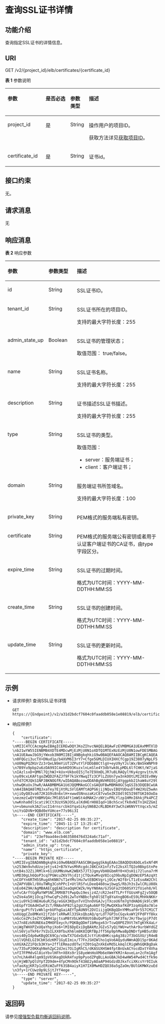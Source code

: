 # 查询SSL证书详情<a name="zh-cn_topic_0141008501"></a>

## 功能介绍<a name="zh-cn_topic_0096561583_zh-cn_topic_0085859917_section20669223172659"></a>

查询指定SSL证书的详情信息。

## URI<a name="zh-cn_topic_0096561583_zh-cn_topic_0085859917_section23198423172659"></a>

GET /v2/\{project\_id\}/elb/certificates/\{certificate\_id\}

**表 1**  参数说明

<a name="zh-cn_topic_0096561583_table115396581764"></a>
<table><thead align="left"><tr id="zh-cn_topic_0096561583_row3571205812618"><th class="cellrowborder" valign="top" width="24.717528247175284%" id="mcps1.2.5.1.1"><p id="zh-cn_topic_0096561583_p15710589617"><a name="zh-cn_topic_0096561583_p15710589617"></a><a name="zh-cn_topic_0096561583_p15710589617"></a>参数</p>
</th>
<th class="cellrowborder" valign="top" width="16.408359164083592%" id="mcps1.2.5.1.2"><p id="zh-cn_topic_0096561583_p10571658366"><a name="zh-cn_topic_0096561583_p10571658366"></a><a name="zh-cn_topic_0096561583_p10571658366"></a>是否必选</p>
</th>
<th class="cellrowborder" valign="top" width="9.44905509449055%" id="mcps1.2.5.1.3"><p id="zh-cn_topic_0096561583_p35711958366"><a name="zh-cn_topic_0096561583_p35711958366"></a><a name="zh-cn_topic_0096561583_p35711958366"></a>参数类型</p>
</th>
<th class="cellrowborder" valign="top" width="49.42505749425058%" id="mcps1.2.5.1.4"><p id="zh-cn_topic_0096561583_p957119581611"><a name="zh-cn_topic_0096561583_p957119581611"></a><a name="zh-cn_topic_0096561583_p957119581611"></a>描述</p>
</th>
</tr>
</thead>
<tbody><tr id="row135411329165514"><td class="cellrowborder" valign="top" width="24.717528247175284%" headers="mcps1.2.5.1.1 "><p id="p1399071505415"><a name="p1399071505415"></a><a name="p1399071505415"></a>project_id</p>
</td>
<td class="cellrowborder" valign="top" width="16.408359164083592%" headers="mcps1.2.5.1.2 "><p id="zh-cn_topic_0020100158_p557643211309"><a name="zh-cn_topic_0020100158_p557643211309"></a><a name="zh-cn_topic_0020100158_p557643211309"></a>是</p>
</td>
<td class="cellrowborder" valign="top" width="9.44905509449055%" headers="mcps1.2.5.1.3 "><p id="zh-cn_topic_0020100158_p6162677511304"><a name="zh-cn_topic_0020100158_p6162677511304"></a><a name="zh-cn_topic_0020100158_p6162677511304"></a>String</p>
</td>
<td class="cellrowborder" valign="top" width="49.42505749425058%" headers="mcps1.2.5.1.4 "><p id="zh-cn_topic_0020100158_p35845144113012"><a name="zh-cn_topic_0020100158_p35845144113012"></a><a name="zh-cn_topic_0020100158_p35845144113012"></a>操作用户的项目ID。</p>
<p id="p8222164914610"><a name="p8222164914610"></a><a name="p8222164914610"></a>获取方法详见<a href="获取项目ID.md">获取项目ID</a>。</p>
</td>
</tr>
<tr id="zh-cn_topic_0096561583_row657118581961"><td class="cellrowborder" valign="top" width="24.717528247175284%" headers="mcps1.2.5.1.1 "><p id="zh-cn_topic_0096561583_p1357111580610"><a name="zh-cn_topic_0096561583_p1357111580610"></a><a name="zh-cn_topic_0096561583_p1357111580610"></a>certificate_id</p>
</td>
<td class="cellrowborder" valign="top" width="16.408359164083592%" headers="mcps1.2.5.1.2 "><p id="zh-cn_topic_0096561583_p8571105811614"><a name="zh-cn_topic_0096561583_p8571105811614"></a><a name="zh-cn_topic_0096561583_p8571105811614"></a>是</p>
</td>
<td class="cellrowborder" valign="top" width="9.44905509449055%" headers="mcps1.2.5.1.3 "><p id="zh-cn_topic_0096561583_p105711858666"><a name="zh-cn_topic_0096561583_p105711858666"></a><a name="zh-cn_topic_0096561583_p105711858666"></a>String</p>
</td>
<td class="cellrowborder" valign="top" width="49.42505749425058%" headers="mcps1.2.5.1.4 "><p id="zh-cn_topic_0096561583_p157116580613"><a name="zh-cn_topic_0096561583_p157116580613"></a><a name="zh-cn_topic_0096561583_p157116580613"></a>证书id。</p>
</td>
</tr>
</tbody>
</table>

## 接口约束<a name="zh-cn_topic_0096561583_zh-cn_topic_0085859917_section11109632172659"></a>

无。

## 请求消息<a name="zh-cn_topic_0096561583_zh-cn_topic_0085859917_section32916575172659"></a>

无

## 响应消息<a name="zh-cn_topic_0096561583_zh-cn_topic_0085859917_section31940794172659"></a>

**表 2**  响应参数

<a name="zh-cn_topic_0096561583_zh-cn_topic_0085859917_table45008640172659"></a>
<table><thead align="left"><tr id="zh-cn_topic_0096561583_zh-cn_topic_0096561584_zh-cn_topic_0085859918_row11412198173534"><th class="cellrowborder" valign="top" width="21.099999999999998%" id="mcps1.2.4.1.1"><p id="zh-cn_topic_0096561583_zh-cn_topic_0096561584_zh-cn_topic_0085859918_p66723761173534"><a name="zh-cn_topic_0096561583_zh-cn_topic_0096561584_zh-cn_topic_0085859918_p66723761173534"></a><a name="zh-cn_topic_0096561583_zh-cn_topic_0096561584_zh-cn_topic_0085859918_p66723761173534"></a>参数</p>
</th>
<th class="cellrowborder" valign="top" width="18.9%" id="mcps1.2.4.1.2"><p id="zh-cn_topic_0096561583_zh-cn_topic_0096561584_zh-cn_topic_0085859918_p31496314173534"><a name="zh-cn_topic_0096561583_zh-cn_topic_0096561584_zh-cn_topic_0085859918_p31496314173534"></a><a name="zh-cn_topic_0096561583_zh-cn_topic_0096561584_zh-cn_topic_0085859918_p31496314173534"></a>参数类型</p>
</th>
<th class="cellrowborder" valign="top" width="60%" id="mcps1.2.4.1.3"><p id="zh-cn_topic_0096561583_zh-cn_topic_0096561584_zh-cn_topic_0085859918_p5981838173534"><a name="zh-cn_topic_0096561583_zh-cn_topic_0096561584_zh-cn_topic_0085859918_p5981838173534"></a><a name="zh-cn_topic_0096561583_zh-cn_topic_0096561584_zh-cn_topic_0085859918_p5981838173534"></a>描述</p>
</th>
</tr>
</thead>
<tbody><tr id="zh-cn_topic_0096561583_zh-cn_topic_0096561584_zh-cn_topic_0085859918_row20744965173534"><td class="cellrowborder" valign="top" width="21.099999999999998%" headers="mcps1.2.4.1.1 "><p id="zh-cn_topic_0096561583_zh-cn_topic_0096561584_zh-cn_topic_0085859918_p21724371173534"><a name="zh-cn_topic_0096561583_zh-cn_topic_0096561584_zh-cn_topic_0085859918_p21724371173534"></a><a name="zh-cn_topic_0096561583_zh-cn_topic_0096561584_zh-cn_topic_0085859918_p21724371173534"></a>id</p>
</td>
<td class="cellrowborder" valign="top" width="18.9%" headers="mcps1.2.4.1.2 "><p id="zh-cn_topic_0096561583_zh-cn_topic_0096561584_p11149359102718"><a name="zh-cn_topic_0096561583_zh-cn_topic_0096561584_p11149359102718"></a><a name="zh-cn_topic_0096561583_zh-cn_topic_0096561584_p11149359102718"></a>String</p>
</td>
<td class="cellrowborder" valign="top" width="60%" headers="mcps1.2.4.1.3 "><p id="zh-cn_topic_0096561583_zh-cn_topic_0096561584_zh-cn_topic_0085859918_p4585726173534"><a name="zh-cn_topic_0096561583_zh-cn_topic_0096561584_zh-cn_topic_0085859918_p4585726173534"></a><a name="zh-cn_topic_0096561583_zh-cn_topic_0096561584_zh-cn_topic_0085859918_p4585726173534"></a>SSL证书ID。</p>
</td>
</tr>
<tr id="zh-cn_topic_0096561583_zh-cn_topic_0096561584_row1313561214274"><td class="cellrowborder" valign="top" width="21.099999999999998%" headers="mcps1.2.4.1.1 "><p id="zh-cn_topic_0096561583_zh-cn_topic_0096561584_p1913501218276"><a name="zh-cn_topic_0096561583_zh-cn_topic_0096561584_p1913501218276"></a><a name="zh-cn_topic_0096561583_zh-cn_topic_0096561584_p1913501218276"></a>tenant_id</p>
</td>
<td class="cellrowborder" valign="top" width="18.9%" headers="mcps1.2.4.1.2 "><p id="zh-cn_topic_0096561583_zh-cn_topic_0096561584_p16135161202717"><a name="zh-cn_topic_0096561583_zh-cn_topic_0096561584_p16135161202717"></a><a name="zh-cn_topic_0096561583_zh-cn_topic_0096561584_p16135161202717"></a>String</p>
</td>
<td class="cellrowborder" valign="top" width="60%" headers="mcps1.2.4.1.3 "><p id="zh-cn_topic_0096561583_zh-cn_topic_0096561584_p1413510125272"><a name="zh-cn_topic_0096561583_zh-cn_topic_0096561584_p1413510125272"></a><a name="zh-cn_topic_0096561583_zh-cn_topic_0096561584_p1413510125272"></a>SSL证书所在的项目ID。</p>
<p id="zh-cn_topic_0096561583_zh-cn_topic_0096561584_p12961124943614"><a name="zh-cn_topic_0096561583_zh-cn_topic_0096561584_p12961124943614"></a><a name="zh-cn_topic_0096561583_zh-cn_topic_0096561584_p12961124943614"></a>支持的最大字符长度：255</p>
</td>
</tr>
<tr id="zh-cn_topic_0096561583_zh-cn_topic_0096561584_row7916373278"><td class="cellrowborder" valign="top" width="21.099999999999998%" headers="mcps1.2.4.1.1 "><p id="zh-cn_topic_0096561583_zh-cn_topic_0096561584_p19161672277"><a name="zh-cn_topic_0096561583_zh-cn_topic_0096561584_p19161672277"></a><a name="zh-cn_topic_0096561583_zh-cn_topic_0096561584_p19161672277"></a>admin_state_up</p>
</td>
<td class="cellrowborder" valign="top" width="18.9%" headers="mcps1.2.4.1.2 "><p id="zh-cn_topic_0096561583_zh-cn_topic_0096561584_p191616732710"><a name="zh-cn_topic_0096561583_zh-cn_topic_0096561584_p191616732710"></a><a name="zh-cn_topic_0096561583_zh-cn_topic_0096561584_p191616732710"></a>Boolean</p>
</td>
<td class="cellrowborder" valign="top" width="60%" headers="mcps1.2.4.1.3 "><p id="zh-cn_topic_0096561583_zh-cn_topic_0096561584_p274684451617"><a name="zh-cn_topic_0096561583_zh-cn_topic_0096561584_p274684451617"></a><a name="zh-cn_topic_0096561583_zh-cn_topic_0096561584_p274684451617"></a>SSL证书的管理状态；</p>
<p id="zh-cn_topic_0096561583_zh-cn_topic_0096561584_p1674619446167"><a name="zh-cn_topic_0096561583_zh-cn_topic_0096561584_p1674619446167"></a><a name="zh-cn_topic_0096561583_zh-cn_topic_0096561584_p1674619446167"></a>取值范围： true/false。</p>
</td>
</tr>
<tr id="zh-cn_topic_0096561583_zh-cn_topic_0096561584_zh-cn_topic_0085859918_row29191383173534"><td class="cellrowborder" valign="top" width="21.099999999999998%" headers="mcps1.2.4.1.1 "><p id="zh-cn_topic_0096561583_zh-cn_topic_0096561584_zh-cn_topic_0085859918_p55607168173534"><a name="zh-cn_topic_0096561583_zh-cn_topic_0096561584_zh-cn_topic_0085859918_p55607168173534"></a><a name="zh-cn_topic_0096561583_zh-cn_topic_0096561584_zh-cn_topic_0085859918_p55607168173534"></a>name</p>
</td>
<td class="cellrowborder" valign="top" width="18.9%" headers="mcps1.2.4.1.2 "><p id="zh-cn_topic_0096561583_zh-cn_topic_0096561584_zh-cn_topic_0085859918_p28026059173534"><a name="zh-cn_topic_0096561583_zh-cn_topic_0096561584_zh-cn_topic_0085859918_p28026059173534"></a><a name="zh-cn_topic_0096561583_zh-cn_topic_0096561584_zh-cn_topic_0085859918_p28026059173534"></a>String</p>
</td>
<td class="cellrowborder" valign="top" width="60%" headers="mcps1.2.4.1.3 "><p id="zh-cn_topic_0096561583_zh-cn_topic_0096561584_zh-cn_topic_0085859918_p21173547173534"><a name="zh-cn_topic_0096561583_zh-cn_topic_0096561584_zh-cn_topic_0085859918_p21173547173534"></a><a name="zh-cn_topic_0096561583_zh-cn_topic_0096561584_zh-cn_topic_0085859918_p21173547173534"></a>SSL证书名称。</p>
<p id="zh-cn_topic_0096561583_zh-cn_topic_0096561584_p18170252113611"><a name="zh-cn_topic_0096561583_zh-cn_topic_0096561584_p18170252113611"></a><a name="zh-cn_topic_0096561583_zh-cn_topic_0096561584_p18170252113611"></a>支持的最大字符长度：255</p>
</td>
</tr>
<tr id="zh-cn_topic_0096561583_zh-cn_topic_0096561584_zh-cn_topic_0085859918_row41991314173534"><td class="cellrowborder" valign="top" width="21.099999999999998%" headers="mcps1.2.4.1.1 "><p id="zh-cn_topic_0096561583_zh-cn_topic_0096561584_zh-cn_topic_0085859918_p63231950173534"><a name="zh-cn_topic_0096561583_zh-cn_topic_0096561584_zh-cn_topic_0085859918_p63231950173534"></a><a name="zh-cn_topic_0096561583_zh-cn_topic_0096561584_zh-cn_topic_0085859918_p63231950173534"></a>description</p>
</td>
<td class="cellrowborder" valign="top" width="18.9%" headers="mcps1.2.4.1.2 "><p id="zh-cn_topic_0096561583_zh-cn_topic_0096561584_zh-cn_topic_0085859918_p35111452173534"><a name="zh-cn_topic_0096561583_zh-cn_topic_0096561584_zh-cn_topic_0085859918_p35111452173534"></a><a name="zh-cn_topic_0096561583_zh-cn_topic_0096561584_zh-cn_topic_0085859918_p35111452173534"></a>String</p>
</td>
<td class="cellrowborder" valign="top" width="60%" headers="mcps1.2.4.1.3 "><p id="zh-cn_topic_0096561583_zh-cn_topic_0096561584_zh-cn_topic_0085859918_p49236727173534"><a name="zh-cn_topic_0096561583_zh-cn_topic_0096561584_zh-cn_topic_0085859918_p49236727173534"></a><a name="zh-cn_topic_0096561583_zh-cn_topic_0096561584_zh-cn_topic_0085859918_p49236727173534"></a>证书描述SSL证书描述。</p>
<p id="zh-cn_topic_0096561583_zh-cn_topic_0096561584_p71641548361"><a name="zh-cn_topic_0096561583_zh-cn_topic_0096561584_p71641548361"></a><a name="zh-cn_topic_0096561583_zh-cn_topic_0096561584_p71641548361"></a>支持的最大字符长度：255</p>
</td>
</tr>
<tr id="zh-cn_topic_0096561583_zh-cn_topic_0096561584_zh-cn_topic_0085859918_row27338318173534"><td class="cellrowborder" valign="top" width="21.099999999999998%" headers="mcps1.2.4.1.1 "><p id="zh-cn_topic_0096561583_zh-cn_topic_0096561584_zh-cn_topic_0085859918_p43711802173534"><a name="zh-cn_topic_0096561583_zh-cn_topic_0096561584_zh-cn_topic_0085859918_p43711802173534"></a><a name="zh-cn_topic_0096561583_zh-cn_topic_0096561584_zh-cn_topic_0085859918_p43711802173534"></a>type</p>
</td>
<td class="cellrowborder" valign="top" width="18.9%" headers="mcps1.2.4.1.2 "><p id="zh-cn_topic_0096561583_zh-cn_topic_0096561584_zh-cn_topic_0085859918_p16661086173534"><a name="zh-cn_topic_0096561583_zh-cn_topic_0096561584_zh-cn_topic_0085859918_p16661086173534"></a><a name="zh-cn_topic_0096561583_zh-cn_topic_0096561584_zh-cn_topic_0085859918_p16661086173534"></a>String</p>
</td>
<td class="cellrowborder" valign="top" width="60%" headers="mcps1.2.4.1.3 "><p id="zh-cn_topic_0096561583_zh-cn_topic_0096561584_zh-cn_topic_0085859918_p47471091173534"><a name="zh-cn_topic_0096561583_zh-cn_topic_0096561584_zh-cn_topic_0085859918_p47471091173534"></a><a name="zh-cn_topic_0096561583_zh-cn_topic_0096561584_zh-cn_topic_0085859918_p47471091173534"></a>SSL证书的类型。</p>
<div class="p" id="zh-cn_topic_0096561583_zh-cn_topic_0096561584_p9834519174"><a name="zh-cn_topic_0096561583_zh-cn_topic_0096561584_p9834519174"></a><a name="zh-cn_topic_0096561583_zh-cn_topic_0096561584_p9834519174"></a>取值范围：<a name="zh-cn_topic_0096561583_zh-cn_topic_0096561584_ul48343181711"></a><a name="zh-cn_topic_0096561583_zh-cn_topic_0096561584_ul48343181711"></a><ul id="zh-cn_topic_0096561583_zh-cn_topic_0096561584_ul48343181711"><li>server：服务端证书；</li><li>client：客户端证书；</li></ul>
</div>
</td>
</tr>
<tr id="zh-cn_topic_0096561583_zh-cn_topic_0096561584_zh-cn_topic_0085859918_row57368822173534"><td class="cellrowborder" valign="top" width="21.099999999999998%" headers="mcps1.2.4.1.1 "><p id="zh-cn_topic_0096561583_zh-cn_topic_0096561584_zh-cn_topic_0085859918_p66718031173534"><a name="zh-cn_topic_0096561583_zh-cn_topic_0096561584_zh-cn_topic_0085859918_p66718031173534"></a><a name="zh-cn_topic_0096561583_zh-cn_topic_0096561584_zh-cn_topic_0085859918_p66718031173534"></a>domain</p>
</td>
<td class="cellrowborder" valign="top" width="18.9%" headers="mcps1.2.4.1.2 "><p id="zh-cn_topic_0096561583_zh-cn_topic_0096561584_zh-cn_topic_0085859918_p28969287173534"><a name="zh-cn_topic_0096561583_zh-cn_topic_0096561584_zh-cn_topic_0085859918_p28969287173534"></a><a name="zh-cn_topic_0096561583_zh-cn_topic_0096561584_zh-cn_topic_0085859918_p28969287173534"></a>String</p>
</td>
<td class="cellrowborder" valign="top" width="60%" headers="mcps1.2.4.1.3 "><p id="zh-cn_topic_0096561583_zh-cn_topic_0096561584_zh-cn_topic_0085859918_p52667105173534"><a name="zh-cn_topic_0096561583_zh-cn_topic_0096561584_zh-cn_topic_0085859918_p52667105173534"></a><a name="zh-cn_topic_0096561583_zh-cn_topic_0096561584_zh-cn_topic_0085859918_p52667105173534"></a>服务端证书所签域名。</p>
<p id="zh-cn_topic_0096561583_zh-cn_topic_0096561584_p7145757123615"><a name="zh-cn_topic_0096561583_zh-cn_topic_0096561584_p7145757123615"></a><a name="zh-cn_topic_0096561583_zh-cn_topic_0096561584_p7145757123615"></a>支持的最大字符长度：100</p>
</td>
</tr>
<tr id="zh-cn_topic_0096561583_zh-cn_topic_0096561584_zh-cn_topic_0085859918_row32267386173534"><td class="cellrowborder" valign="top" width="21.099999999999998%" headers="mcps1.2.4.1.1 "><p id="zh-cn_topic_0096561583_zh-cn_topic_0096561584_zh-cn_topic_0085859918_p2838320173534"><a name="zh-cn_topic_0096561583_zh-cn_topic_0096561584_zh-cn_topic_0085859918_p2838320173534"></a><a name="zh-cn_topic_0096561583_zh-cn_topic_0096561584_zh-cn_topic_0085859918_p2838320173534"></a>private_key</p>
</td>
<td class="cellrowborder" valign="top" width="18.9%" headers="mcps1.2.4.1.2 "><p id="zh-cn_topic_0096561583_zh-cn_topic_0096561584_zh-cn_topic_0085859918_p43739651173534"><a name="zh-cn_topic_0096561583_zh-cn_topic_0096561584_zh-cn_topic_0085859918_p43739651173534"></a><a name="zh-cn_topic_0096561583_zh-cn_topic_0096561584_zh-cn_topic_0085859918_p43739651173534"></a>String</p>
</td>
<td class="cellrowborder" valign="top" width="60%" headers="mcps1.2.4.1.3 "><p id="zh-cn_topic_0096561583_zh-cn_topic_0096561584_zh-cn_topic_0085859918_p12798312173534"><a name="zh-cn_topic_0096561583_zh-cn_topic_0096561584_zh-cn_topic_0085859918_p12798312173534"></a><a name="zh-cn_topic_0096561583_zh-cn_topic_0096561584_zh-cn_topic_0085859918_p12798312173534"></a>PEM格式的服务端私有密钥。</p>
</td>
</tr>
<tr id="zh-cn_topic_0096561583_zh-cn_topic_0096561584_zh-cn_topic_0085859918_row329105173534"><td class="cellrowborder" valign="top" width="21.099999999999998%" headers="mcps1.2.4.1.1 "><p id="zh-cn_topic_0096561583_zh-cn_topic_0096561584_zh-cn_topic_0085859918_p10917956173534"><a name="zh-cn_topic_0096561583_zh-cn_topic_0096561584_zh-cn_topic_0085859918_p10917956173534"></a><a name="zh-cn_topic_0096561583_zh-cn_topic_0096561584_zh-cn_topic_0085859918_p10917956173534"></a>certificate</p>
</td>
<td class="cellrowborder" valign="top" width="18.9%" headers="mcps1.2.4.1.2 "><p id="zh-cn_topic_0096561583_zh-cn_topic_0096561584_zh-cn_topic_0085859918_p50089397173534"><a name="zh-cn_topic_0096561583_zh-cn_topic_0096561584_zh-cn_topic_0085859918_p50089397173534"></a><a name="zh-cn_topic_0096561583_zh-cn_topic_0096561584_zh-cn_topic_0085859918_p50089397173534"></a>String</p>
</td>
<td class="cellrowborder" valign="top" width="60%" headers="mcps1.2.4.1.3 "><p id="zh-cn_topic_0096561583_zh-cn_topic_0096561584_zh-cn_topic_0085859918_p47546713173534"><a name="zh-cn_topic_0096561583_zh-cn_topic_0096561584_zh-cn_topic_0085859918_p47546713173534"></a><a name="zh-cn_topic_0096561583_zh-cn_topic_0096561584_zh-cn_topic_0085859918_p47546713173534"></a>PEM格式的服务端公有密钥或者用于认证客户端证书的CA证书，由type字段区分。</p>
</td>
</tr>
<tr id="zh-cn_topic_0096561583_zh-cn_topic_0096561584_row5698184112395"><td class="cellrowborder" valign="top" width="21.099999999999998%" headers="mcps1.2.4.1.1 "><p id="zh-cn_topic_0096561583_zh-cn_topic_0096561584_p1169816414399"><a name="zh-cn_topic_0096561583_zh-cn_topic_0096561584_p1169816414399"></a><a name="zh-cn_topic_0096561583_zh-cn_topic_0096561584_p1169816414399"></a>expire_time</p>
</td>
<td class="cellrowborder" valign="top" width="18.9%" headers="mcps1.2.4.1.2 "><p id="zh-cn_topic_0096561583_zh-cn_topic_0096561584_p969874112392"><a name="zh-cn_topic_0096561583_zh-cn_topic_0096561584_p969874112392"></a><a name="zh-cn_topic_0096561583_zh-cn_topic_0096561584_p969874112392"></a>String</p>
</td>
<td class="cellrowborder" valign="top" width="60%" headers="mcps1.2.4.1.3 "><p id="zh-cn_topic_0096561583_zh-cn_topic_0096561584_p146981141133912"><a name="zh-cn_topic_0096561583_zh-cn_topic_0096561584_p146981141133912"></a><a name="zh-cn_topic_0096561583_zh-cn_topic_0096561584_p146981141133912"></a>SSL证书的过期时间。</p>
<p id="zh-cn_topic_0096561583_zh-cn_topic_0096561584_zh-cn_topic_0141008271_p52901417154816"><a name="zh-cn_topic_0096561583_zh-cn_topic_0096561584_zh-cn_topic_0141008271_p52901417154816"></a><a name="zh-cn_topic_0096561583_zh-cn_topic_0096561584_zh-cn_topic_0141008271_p52901417154816"></a>格式为UTC时间：YYYY-MM-DDTHH:MM:SS</p>
</td>
</tr>
<tr id="zh-cn_topic_0096561583_zh-cn_topic_0096561584_zh-cn_topic_0085859918_row58956881173534"><td class="cellrowborder" valign="top" width="21.099999999999998%" headers="mcps1.2.4.1.1 "><p id="zh-cn_topic_0096561583_zh-cn_topic_0096561584_zh-cn_topic_0085859918_p28854566173534"><a name="zh-cn_topic_0096561583_zh-cn_topic_0096561584_zh-cn_topic_0085859918_p28854566173534"></a><a name="zh-cn_topic_0096561583_zh-cn_topic_0096561584_zh-cn_topic_0085859918_p28854566173534"></a>create_time</p>
</td>
<td class="cellrowborder" valign="top" width="18.9%" headers="mcps1.2.4.1.2 "><p id="zh-cn_topic_0096561583_zh-cn_topic_0096561584_zh-cn_topic_0085859918_p41288654173534"><a name="zh-cn_topic_0096561583_zh-cn_topic_0096561584_zh-cn_topic_0085859918_p41288654173534"></a><a name="zh-cn_topic_0096561583_zh-cn_topic_0096561584_zh-cn_topic_0085859918_p41288654173534"></a>String</p>
</td>
<td class="cellrowborder" valign="top" width="60%" headers="mcps1.2.4.1.3 "><p id="zh-cn_topic_0096561583_zh-cn_topic_0096561584_zh-cn_topic_0085859918_p14875840173534"><a name="zh-cn_topic_0096561583_zh-cn_topic_0096561584_zh-cn_topic_0085859918_p14875840173534"></a><a name="zh-cn_topic_0096561583_zh-cn_topic_0096561584_zh-cn_topic_0085859918_p14875840173534"></a>SSL证书的创建时间。</p>
<p id="zh-cn_topic_0096561583_zh-cn_topic_0096561584_p17245855710"><a name="zh-cn_topic_0096561583_zh-cn_topic_0096561584_p17245855710"></a><a name="zh-cn_topic_0096561583_zh-cn_topic_0096561584_p17245855710"></a>格式为UTC时间：YYYY-MM-DDTHH:MM:SS</p>
</td>
</tr>
<tr id="zh-cn_topic_0096561583_zh-cn_topic_0096561584_zh-cn_topic_0085859918_row43957201173534"><td class="cellrowborder" valign="top" width="21.099999999999998%" headers="mcps1.2.4.1.1 "><p id="zh-cn_topic_0096561583_zh-cn_topic_0096561584_zh-cn_topic_0085859918_p57772843173534"><a name="zh-cn_topic_0096561583_zh-cn_topic_0096561584_zh-cn_topic_0085859918_p57772843173534"></a><a name="zh-cn_topic_0096561583_zh-cn_topic_0096561584_zh-cn_topic_0085859918_p57772843173534"></a>update_time</p>
</td>
<td class="cellrowborder" valign="top" width="18.9%" headers="mcps1.2.4.1.2 "><p id="zh-cn_topic_0096561583_zh-cn_topic_0096561584_zh-cn_topic_0085859918_p43564658173534"><a name="zh-cn_topic_0096561583_zh-cn_topic_0096561584_zh-cn_topic_0085859918_p43564658173534"></a><a name="zh-cn_topic_0096561583_zh-cn_topic_0096561584_zh-cn_topic_0085859918_p43564658173534"></a>String</p>
</td>
<td class="cellrowborder" valign="top" width="60%" headers="mcps1.2.4.1.3 "><p id="zh-cn_topic_0096561583_zh-cn_topic_0096561584_zh-cn_topic_0085859918_p4321549173534"><a name="zh-cn_topic_0096561583_zh-cn_topic_0096561584_zh-cn_topic_0085859918_p4321549173534"></a><a name="zh-cn_topic_0096561583_zh-cn_topic_0096561584_zh-cn_topic_0085859918_p4321549173534"></a>SSL证书的更新时间。</p>
<p id="zh-cn_topic_0096561583_zh-cn_topic_0096561584_p53376597572"><a name="zh-cn_topic_0096561583_zh-cn_topic_0096561584_p53376597572"></a><a name="zh-cn_topic_0096561583_zh-cn_topic_0096561584_p53376597572"></a>格式为UTC时间：YYYY-MM-DDTHH:MM:SS</p>
</td>
</tr>
</tbody>
</table>

## 示例<a name="section6545122316451"></a>

-   请求样例1 查询SSL证书详情

    ```
    GET https://{Endpoint}/v2/a31d2bdcf7604c0faaddb058e1e08819/elb/certificates/23ef9aad4ecb463580476d324a6c71af
    ```

-   响应样例1

    ```
    {
        "certificate": 
    "-----BEGIN CERTIFICATE-----
    \nMIIC4TCCAcmgAwIBAgICEREwDQYJKoZIhvcNAQELBQAwFzEVMBMGA1UEAxMMTXlD
    \nb21wYW55IENBMB4XDTE4MDcwMjEzMjU0N1oXDTQ1MTExNzEzMjU0N1owFDESMBAG
    \nA1UEAwwJbG9jYWxob3N0MIIBIjANBgkqhkiG9w0BAQEFAAOCAQ8AMIIBCgKCAQEA
    \n0FQGzi3ucTX+DNud1p/b4XVM6I3rY7+Cfge5GMLDIUXIHXCfCgp19Z3807yNpLF5
    \nU0NqPQZKUrZz3rQeLN9mYiUTJZPutYlFDDbB8CtlgV+eyU9yYJslWx/Bm5kWNPh9
    \n7B9Yu9pbp2u6zDA99IC4ekKD93KuzxlnLmSle4Y3dbYwk0LpMDL6lfCHKt/W7jaS
    \nIAzlsxD+QM6l7QjhWJ+kUx+UkboOISjTe7E9XmDLJR7u8LRAQylYKy4zgnv1tn/K
    \ny09cxLKAFtgoZWQD2FAZJf9F7k1kYNwqITz3CPlLZUUn7yw3nkOOtLMI28IEv0Wy
    \nYd7CMJQkS1NPJBKNOGfR/wIDAQABozowODAhBgNVHREEGjAYggpkb21haW4uY29t
    \nhwQKuUvJhwR/AAABMBMGA1UdJQQMMAoGCCsGAQUFBwMBMA0GCSqGSIb3DQEBCwUA
    \nA4IBAQA8lMQJxaTey7EjXtRLSVlEAMftAQPG6jijNQuvIBQYUDauDT4W2XUZ5wAn
    \njiOyQ83va672K1G9s8n6xlH+xwwdSNnozaKzC87vwSeZKIOdl9I5I98TGKI6OoDa
    \nezmzCwQYtHBMVQ4c7Ml8554Ft1mWSt4dMAK2rzNYjvPRLYlzp1HMnI6hkjPk4PCZ
    \nwKnha0dlScati9CCt3UzXSNJOSLalKdHErH08Iqd+1BchScxCfk0xNITn1HZZGmI
    \n+vbmunok3A2lucI14rnsrcbkGYqxGikySN6B2cRLBDK4Y3wChiW6NVYtVqcx5/mZ
    \niYsGDVN+9QBd0eYUHce+77s96i3I
    \n-----END CERTIFICATE-----",
        "create_time": "2017-02-25 09:35:27",
        "expire_time": "2045-11-17 13:25:47",
        "description": "description for certificate",
        "domain": "www.elb.com",
        "id": "23ef9aad4ecb463580476d324a6c71af",
        "tenant_id": "a31d2bdcf7604c0faaddb058e1e08819",
        "admin_state_up": true, 
        "name": "https_certificate",
        "private_key": 
    "-----BEGIN PRIVATE KEY-----
    \nMIIEvgIBADANBgkqhkiG9w0BAQEFAASCBKgwggSkAgEAAoIBAQDQVAbOLe5xNf4M
    \n253Wn9vhdUzojetjv4J+B7kYwsMhRcgdcJ8KCnX1nfzTvI2ksXlTQ2o9BkpStnPe
    \ntB4s32ZiJRMlk+61iUUMNsHwK2WBX57JT3JgmyVbH8GbmRY0+H3sH1i72luna7rM
    \nMD30gLh6QoP3cq7PGWcuZKV7hjd1tjCTQukwMvqV8Icq39buNpIgDOWzEP5AzqXt
    \nCOFYn6RTH5SRug4hKNN7sT1eYMslHu7wtEBDKVgrLjOCe/W2f8rLT1zEsoAW2Chl
    \nZAPYUBkl/0XuTWRg3CohPPcI+UtlRSfvLDeeQ460swjbwgS/RbJh3sIwlCRLU08k
    \nEo04Z9H/AgMBAAECggEAEIeaQqHCWZk/HyYN0Am/GJSGFa2tD60SXY2fUieh8/Hl
    \nfvCArftGgMaYWPSNCJRMXB7tPwpQu19esjz4Z/cR2Je4fTLPrffGUsHFgZjv5OQB
    \nZVe4a5Hj1OcgJYhwCqPs2d9i2wToYNBbcfgh8lSETq8YaXngBO6vES9LMhHkNKKr
    \nciu9YkInNEHu6uRJ5g/eGGX3KQynTvVIhnOVGAJvjTXcoU6fm7gYdHAD6jk9lc9M
    \nEGpfYI6AdHIwFZcT/RNAxhP82lg2gUJSgAu66FfDjMwQXKbafKdP3zq4Up8a7Ale
    \nkrguPtfV1vWklg+bUFhgGaiAEYTpAUN9t2DVIiijgQKBgQDnYMMsaF0r557CM1CT
    \nXUqgCZo8MKeV2jf2drlxRRwRl33SksQbzAQ/qrLdT7GP3sCGqvkxWY2FPdFYf8kx
    \nGcCeZPcIeZYCQAM41pjtsaM8tVbLWVR8UtGBuQoPSph7JNF3Tm/JH/fbwjpjP7dt
    \nJ7n8EzkRUNE6aIMHOFEeych/PQKBgQDmf1bMogx63rTcwQ0PEZ9Vt7mTgKYK4aLr
    \niWgTWHXPZxUQaYhpjXo6+lMI6DpExiDgBAkMzJGIvS7yQiYWU+wthAr9urbWYdGZ
    \nlS6VjoTkF6r7VZoILXX0fbuXh6lm8K8IQRfBpJff56p9phMwaBpDNDrfpHB5utBU
    \nxs40yIdp6wKBgQC69Cp/xUwTX7GdxQzEJctYiKnBHKcspAg38zJf3bGSXU/jR4eB
    \n1lVQhELGI9CbKSdzKM71GyEImix/T7FnJSHIWlho1qVo6AQyduNWnAQD15pr8KAd
    \nXGXAZZ1FQcb3KYa+2fflERmazdOTwjYZ0tGqZnXkEeMdSLkmqlCRigWhGQKBgDak
    \n/735uP20KKqhNehZpC2dJei7OiIgRhCS/dKASUXHSW4fptBnUxACYocdDxtY4Vha
    \nfI7FPMdvGl8ioYbvlHFh+X0Xs9r1S8yeWnHoXMb6eXWmYKMJrAoveLa+2cFm1Agf
    \n7nLhA4R4lqm9IpV6SKegDUkR4fxp9pPyodZPqBLLAoGBAJkD4wHW54Pwd4Ctfk9o
    \njHjWB7pQlUYpTZO9dm+4fpCMn9Okf43AE2yAOaAP94GdzdDJkxfciXKcsYr9IIuk
    \nfaoXgjKR7p1zERiWZuFF63SB4aiyX1H7IX0MwHDZQO38a5gZaOm/BUlGKMWXzuEd
    \n3fy+1rCUwzOp9LSjtJYf4ege
    \n-----END PRIVATE KEY-----",
        "type": "server",
        "update_time": "2017-02-25 09:35:27"
    }
    ```


## 返回码<a name="zh-cn_topic_0096561583_zh-cn_topic_0049139664_section36936567"></a>

请参见[增强型负载均衡返回码说明](增强型负载均衡返回码说明.md)。

